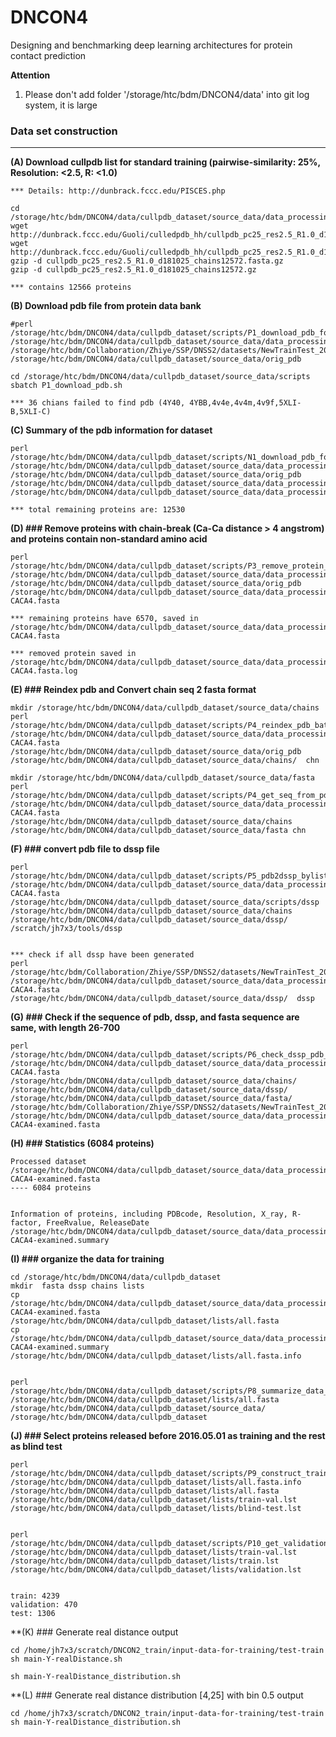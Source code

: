 # DNCON4
Designing and benchmarking deep learning architectures for protein contact prediction


**Attention**
1. Please don't add folder '/storage/htc/bdm/DNCON4/data' into git log system, it is large

### Data set construction
--------------------------------------------------------------------------------------

**(A) Download cullpdb list for standard training (pairwise-similarity: 25%, Resolution: <2.5, R: <1.0)**  
```
*** Details: http://dunbrack.fccc.edu/PISCES.php

cd /storage/htc/bdm/DNCON4/data/cullpdb_dataset/source_data/data_processing/
wget http://dunbrack.fccc.edu/Guoli/culledpdb_hh/cullpdb_pc25_res2.5_R1.0_d181025_chains12572.gz
wget http://dunbrack.fccc.edu/Guoli/culledpdb_hh/cullpdb_pc25_res2.5_R1.0_d181025_chains12572.fasta.gz
gzip -d cullpdb_pc25_res2.5_R1.0_d181025_chains12572.fasta.gz
gzip -d cullpdb_pc25_res2.5_R1.0_d181025_chains12572.gz

*** contains 12566 proteins
```

**(B) Download pdb file from protein data bank**
```
#perl /storage/htc/bdm/DNCON4/data/cullpdb_dataset/scripts/P1_download_pdb_for_train_cullpdb.pl /storage/htc/bdm/DNCON4/data/cullpdb_dataset/source_data/data_processing/cullpdb_pc25_res2.5_R1.0_d181025_chains12572 /storage/htc/bdm/Collaboration/Zhiye/SSP/DNSS2/datasets/NewTrainTest_20181027/scripts/  /storage/htc/bdm/DNCON4/data/cullpdb_dataset/source_data/orig_pdb 

cd /storage/htc/bdm/DNCON4/data/cullpdb_dataset/source_data/scripts
sbatch P1_download_pdb.sh

*** 36 chians failed to find pdb (4Y40, 4YBB,4v4e,4v4m,4v9f,5XLI-B,5XLI-C)
```

**(C) Summary of the pdb information for dataset**
```
perl /storage/htc/bdm/DNCON4/data/cullpdb_dataset/scripts/N1_download_pdb_for_train_cullpdb_summary.pl /storage/htc/bdm/DNCON4/data/cullpdb_dataset/source_data/data_processing/cullpdb_pc25_res2.5_R1.0_d181025_chains12572 /storage/htc/bdm/DNCON4/data/cullpdb_dataset/source_data/orig_pdb  /storage/htc/bdm/DNCON4/data/cullpdb_dataset/source_data/data_processing/cullpdb_pc25_res2.5_R1.0_d181025_processed.summary  /storage/htc/bdm/DNCON4/data/cullpdb_dataset/source_data/data_processing/cullpdb_pc25_res2.5_R1.0_d181018_processed.fasta

*** total remaining proteins are: 12530
```


**(D) ### Remove proteins with chain-break (Ca-Ca distance > 4 angstrom) and proteins contain non-standard amino acid**
```
perl /storage/htc/bdm/DNCON4/data/cullpdb_dataset/scripts/P3_remove_protein_by_CA_CA_distance.pl /storage/htc/bdm/DNCON4/data/cullpdb_dataset/source_data/data_processing/cullpdb_pc25_res2.5_R1.0_d181018_processed.fasta /storage/htc/bdm/DNCON4/data/cullpdb_dataset/source_data/orig_pdb /storage/htc/bdm/DNCON4/data/cullpdb_dataset/source_data/data_processing/cullpdb_pc25_res2.5_R1.0_d181018_processed-CACA4.fasta 

*** remaining proteins have 6570, saved in /storage/htc/bdm/DNCON4/data/cullpdb_dataset/source_data/data_processing/cullpdb_pc25_res2.5_R1.0_d181018_processed-CACA4.fasta 

*** removed protein saved in /storage/htc/bdm/DNCON4/data/cullpdb_dataset/source_data/data_processing/cullpdb_pc25_res2.5_R1.0_d181018_processed-CACA4.fasta.log
```

**(E) ### Reindex pdb and Convert chain seq 2 fasta format**

```
mkdir /storage/htc/bdm/DNCON4/data/cullpdb_dataset/source_data/chains
perl /storage/htc/bdm/DNCON4/data/cullpdb_dataset/scripts/P4_reindex_pdb_batch.pl /storage/htc/bdm/DNCON4/data/cullpdb_dataset/source_data/data_processing/cullpdb_pc25_res2.5_R1.0_d181018_processed-CACA4.fasta /storage/htc/bdm/DNCON4/data/cullpdb_dataset/source_data/orig_pdb /storage/htc/bdm/DNCON4/data/cullpdb_dataset/source_data/chains/  chn

mkdir /storage/htc/bdm/DNCON4/data/cullpdb_dataset/source_data/fasta
perl /storage/htc/bdm/DNCON4/data/cullpdb_dataset/scripts/P4_get_seq_from_pdb_batch.pl  /storage/htc/bdm/DNCON4/data/cullpdb_dataset/source_data/data_processing/cullpdb_pc25_res2.5_R1.0_d181018_processed-CACA4.fasta    /storage/htc/bdm/DNCON4/data/cullpdb_dataset/source_data/chains /storage/htc/bdm/DNCON4/data/cullpdb_dataset/source_data/fasta chn
```


**(F) ### convert pdb file to dssp file**

```
perl /storage/htc/bdm/DNCON4/data/cullpdb_dataset/scripts/P5_pdb2dssp_bylist.pl /storage/htc/bdm/DNCON4/data/cullpdb_dataset/source_data/data_processing/cullpdb_pc25_res2.5_R1.0_d181018_processed-CACA4.fasta /storage/htc/bdm/DNCON4/data/cullpdb_dataset/source_data/scripts/dssp /storage/htc/bdm/DNCON4/data/cullpdb_dataset/source_data/chains  /storage/htc/bdm/DNCON4/data/cullpdb_dataset/source_data/dssp/  /scratch/jh7x3/tools/dssp


*** check if all dssp have been generated
perl /storage/htc/bdm/Collaboration/Zhiye/SSP/DNSS2/datasets/NewTrainTest_20181027/scripts/N2_check_file_existence.pl /storage/htc/bdm/DNCON4/data/cullpdb_dataset/source_data/data_processing/cullpdb_pc25_res2.5_R1.0_d181018_processed-CACA4.fasta  /storage/htc/bdm/DNCON4/data/cullpdb_dataset/source_data/dssp/  dssp
```


**(G) ### Check if the sequence of pdb, dssp, and fasta sequence are same, with length 26-700**
```
perl /storage/htc/bdm/DNCON4/data/cullpdb_dataset/scripts/P6_check_dssp_pdb_fasta.pl /storage/htc/bdm/DNCON4/data/cullpdb_dataset/source_data/data_processing/cullpdb_pc25_res2.5_R1.0_d181018_processed-CACA4.fasta /storage/htc/bdm/DNCON4/data/cullpdb_dataset/source_data/chains/ /storage/htc/bdm/DNCON4/data/cullpdb_dataset/source_data/dssp/ /storage/htc/bdm/DNCON4/data/cullpdb_dataset/source_data/fasta/ /storage/htc/bdm/Collaboration/Zhiye/SSP/DNSS2/datasets/NewTrainTest_20181027/scripts/dssp2dataset_dnss.pl  /storage/htc/bdm/DNCON4/data/cullpdb_dataset/source_data/data_processing/cullpdb_pc25_res2.5_R1.0_d181018_processed-CACA4-examined.fasta

```


**(H) ### Statistics (6084 proteins)**
```
Processed dataset
/storage/htc/bdm/DNCON4/data/cullpdb_dataset/source_data/data_processing/cullpdb_pc25_res2.5_R1.0_d181018_processed-CACA4-examined.fasta    
---- 6084 proteins


Information of proteins, including PDBcode, Resolution, X_ray, R-factor, FreeRvalue, ReleaseDate
/storage/htc/bdm/DNCON4/data/cullpdb_dataset/source_data/data_processing/cullpdb_pc25_res2.5_R1.0_d181018_processed-CACA4-examined.summary
```

**(I) ### organize the data for training**

```
cd /storage/htc/bdm/DNCON4/data/cullpdb_dataset
mkdir  fasta dssp chains lists
cp /storage/htc/bdm/DNCON4/data/cullpdb_dataset/source_data/data_processing/cullpdb_pc25_res2.5_R1.0_d181018_processed-CACA4-examined.fasta  /storage/htc/bdm/DNCON4/data/cullpdb_dataset/lists/all.fasta
cp /storage/htc/bdm/DNCON4/data/cullpdb_dataset/source_data/data_processing/cullpdb_pc25_res2.5_R1.0_d181018_processed-CACA4-examined.summary /storage/htc/bdm/DNCON4/data/cullpdb_dataset/lists/all.fasta.info


perl /storage/htc/bdm/DNCON4/data/cullpdb_dataset/scripts/P8_summarize_data_files.pl /storage/htc/bdm/DNCON4/data/cullpdb_dataset/lists/all.fasta /storage/htc/bdm/DNCON4/data/cullpdb_dataset/source_data/ /storage/htc/bdm/DNCON4/data/cullpdb_dataset
```

**(J) ### Select proteins released before 2016.05.01 as training and the rest as blind test**

```
perl /storage/htc/bdm/DNCON4/data/cullpdb_dataset/scripts/P9_construct_training_testing.pl  /storage/htc/bdm/DNCON4/data/cullpdb_dataset/lists/all.fasta.info  /storage/htc/bdm/DNCON4/data/cullpdb_dataset/lists/all.fasta /storage/htc/bdm/DNCON4/data/cullpdb_dataset/lists/train-val.lst /storage/htc/bdm/DNCON4/data/cullpdb_dataset/lists/blind-test.lst 


perl /storage/htc/bdm/DNCON4/data/cullpdb_dataset/scripts/P10_get_validation_from_train.pl  /storage/htc/bdm/DNCON4/data/cullpdb_dataset/lists/train-val.lst /storage/htc/bdm/DNCON4/data/cullpdb_dataset/lists/train.lst /storage/htc/bdm/DNCON4/data/cullpdb_dataset/lists/validation.lst


train: 4239
validation: 470
test: 1306
```


**(K) ### Generate real distance output
```
cd /home/jh7x3/scratch/DNCON2_train/input-data-for-training/test-train
sh main-Y-realDistance.sh

sh main-Y-realDistance_distribution.sh
```



**(L) ### Generate real distance distribution [4,25] with bin 0.5 output
```
cd /home/jh7x3/scratch/DNCON2_train/input-data-for-training/test-train
sh main-Y-realDistance_distribution.sh
```
